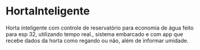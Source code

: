 # HortaInteligente
Horta inteligente com controle de reservatório para economia de água feito para esp 32, utilizando tempo real., sistema embarcado e com app que recebe dados da horta como regando ou não, além de informar umidade.
